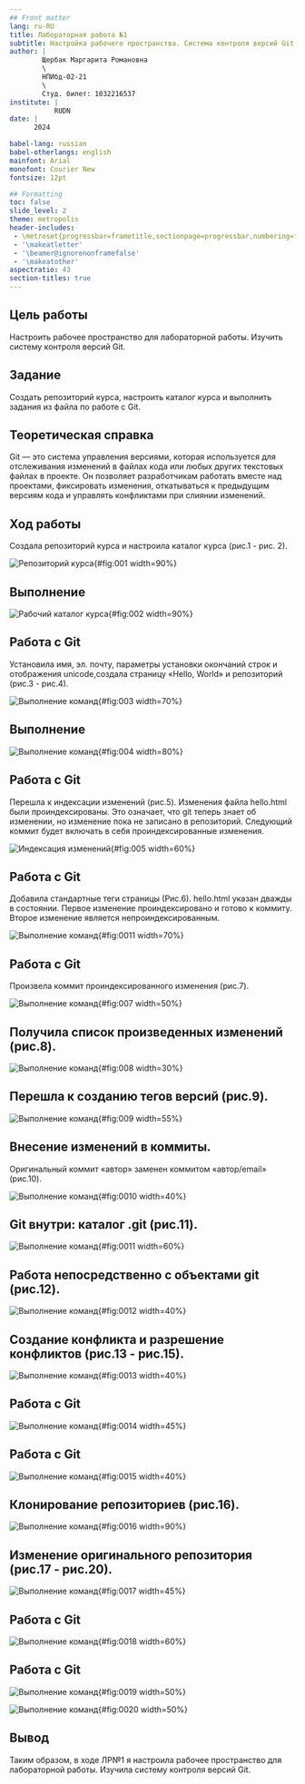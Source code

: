 ```yaml
---
## Front matter
lang: ru-RU
title: Лабораторная работа №1
subtitle: Настройка рабочего пространства. Система контроля версий Git
author: |
        Щербак Маргарита Романовна
        \        
        НПИбд-02-21
        \
        Студ. билет: 1032216537
institute: |
           RUDN
date: |
      2024

babel-lang: russian
babel-otherlangs: english
mainfont: Arial
monofont: Courier New
fontsize: 12pt

## Formatting
toc: false
slide_level: 2
theme: metropolis
header-includes: 
 - \metroset{progressbar=frametitle,sectionpage=progressbar,numbering=fraction}
 - '\makeatletter'
 - '\beamer@ignorenonframefalse'
 - '\makeatother'
aspectratio: 43
section-titles: true
---
```


## **Цель работы**
Настроить рабочее пространство для лабораторной работы. Изучить систему контроля версий Git.

## **Задание**
Создать репозиторий курса, настроить каталог курса и выполнить задания из файла по работе с Git.

## **Теоретическая справка**
Git — это система управления версиями, которая используется для отслеживания изменений в файлах кода или любых других текстовых файлах в проекте. Он позволяет разработчикам работать вместе над проектами, фиксировать изменения, откатываться к предыдущим версиям кода и управлять конфликтами при слиянии изменений.  

## **Ход работы** 
Создала репозиторий курса и настроила каталог курса (рис.1 - рис. 2).  

![Репозиторий курса](image/1.png){#fig:001 width=90%} 

## Выполнение

![Рабочий каталог курса](image/2.png){#fig:002 width=90%}

## Работа с Git
Установила имя, эл. почту, параметры установки окончаний строк и отображения unicode,создала страницу «Hello, World» и репозиторий (рис.3 - рис.4).

![Выполнение команд](image/3.png){#fig:003 width=70%}

## Выполнение

![Выполнение команд](image/4.png){#fig:004 width=80%}

## Работа с Git
Перешла к индексации изменений (рис.5). Изменения файла hello.html были проиндексированы. Это означает, что git теперь знает об изменении, но изменение пока не записано в репозиторий. Следующий коммит будет включать в себя проиндексированные изменения.

![Индексация изменений](image/7.png){#fig:005 width=60%}

## Работа с Git
Добавила стандартные теги страницы (Рис.6). hello.html указан дважды в состоянии. Первое изменение проиндексировано и готово к коммиту. Второе изменение является непроиндексированным. 

![Выполнение команд](image/11.png){#fig:0011 width=70%}

## Работа с Git
Произвела коммит проиндексированного изменения (рис.7).

![Выполнение команд](image/12.png){#fig:007 width=50%}

## Получила список произведенных изменений (рис.8).

![Выполнение команд](image/13.png){#fig:008 width=30%}

## Перешла к созданию тегов версий (рис.9).

![Выполнение команд](image/15.png){#fig:009 width=55%}

## Внесение изменений в коммиты. 
Оригинальный коммит «автор» заменен коммитом «автор/email» (рис.10).

![Выполнение команд](image/24.png){#fig:0010 width=40%}

## Git внутри: каталог .git (рис.11).

![Выполнение команд](image/28.png){#fig:0011 width=60%}

## Работа непосредственно с объектами git (рис.12).

![Выполнение команд](image/29.png){#fig:0012 width=40%}

## Создание конфликта и разрешение конфликтов (рис.13 - рис.15).

![Выполнение команд](image/35.png){#fig:0013 width=40%}

## Работа с Git

![Выполнение команд](image/38.png){#fig:0014 width=45%}

## Работа с Git

![Выполнение команд](image/40.png){#fig:0015 width=40%}

##  Клонирование репозиториев (рис.16).

![Выполнение команд](image/41.png){#fig:0016 width=90%}

## Изменение оригинального репозитория (рис.17 - рис.20).

![Выполнение команд](image/43.png){#fig:0017 width=45%}

## Работа с Git

![Выполнение команд](image/44.png){#fig:0018 width=60%}

## Работа с Git

![Выполнение команд](image/45.png){#fig:0019 width=50%}

![Выполнение команд](image/46.png){#fig:0020 width=50%}

## **Вывод** 

Таким образом, в ходе ЛР№1 я настроила рабочее пространство для лабораторной работы. Изучила систему контроля версий Git.
